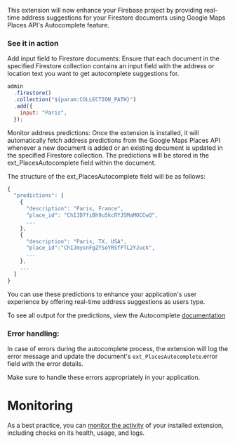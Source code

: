 This extension will now enhance your Firebase project by providing real-time address suggestions for your Firestore documents using Google Maps Places API's Autocomplete feature.

### See it in action
Add input field to Firestore documents: Ensure that each document in the specified Firestore collection contains an input field with the address or location text you want to get autocomplete suggestions for.

```js
admin
  .firestore()
  .collection("${param:COLLECTION_PATH}")
  .add({
    input: "Paris",
  });
```

Monitor address predictions: Once the extension is installed, it will automatically fetch address predictions from the Google Maps Places API whenever a new document is added or an existing document is updated in the specified Firestore collection. The predictions will be stored in the ext_PlacesAutocomplete field within the document.

The structure of the ext_PlacesAutocomplete field will be as follows:

```js
{
  "predictions": [
    {
      "description": "Paris, France",
      "place_id": "ChIJD7fiBh9u5kcRYJSMaMOCCwQ",
      ...
    },
    {
      "description": "Paris, TX, USA",
      "place_id":"ChIJmysnFgZYSoYRSfPTL2YJuck",
      ...
    },
    ...
  ]
}
```

You can use these predictions to enhance your application's user experience by offering real-time address suggestions as users type.

To see all output for the predictions, view the Autocomplete [documentation](https://developers.google.com/maps/documentation/places/web-service/autocomplete)

### Error handling: 
In case of errors during the autocomplete process, the extension will log the error message and update the document's `ext_PlacesAutocomplete`.error field with the error details. 

Make sure to handle these errors appropriately in your application.

# Monitoring
As a best practice, you can [monitor the activity](https://firebase.google.com/docs/extensions/manage-installed-extensions#monitor) of your installed extension, including checks on its health, usage, and logs.